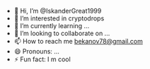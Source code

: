 - 👋 Hi, I’m @IskanderGreat1999
- 👀 I’m interested in cryptodrops
- 🌱 I’m currently learning ...
- 💞️ I’m looking to collaborate on ...
- 📫 How to reach me bekanov78@gmail.com
- 😄 Pronouns: ...
- ⚡ Fun fact: I m cool

<!---
IskanderGreat1999/IskanderGreat1999 is a ✨ special ✨ repository because its `README.md` (this file) appears on your GitHub profile.
You can click the Preview link to take a look at your changes.
--->
